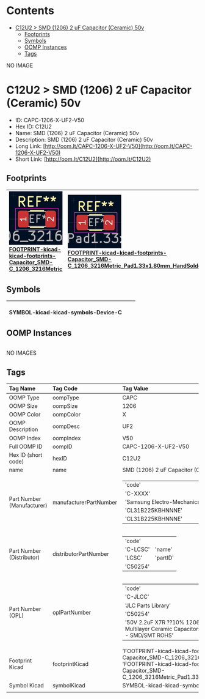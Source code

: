 



Contents
========

* [C12U2 > SMD (1206) 2 uF Capacitor (Ceramic) 50v](#c12u2--smd-1206-2-uf-capacitor-ceramic-50v)
	* [Footprints](#footprints)
	* [Symbols](#symbols)
	* [OOMP Instances](#oomp-instances)
	* [Tags](#tags)
  
NO IMAGE  
# C12U2 > SMD (1206) 2 uF Capacitor (Ceramic) 50v

- ID: CAPC-1206-X-UF2-V50
- Hex ID: C12U2
- Name: SMD (1206) 2 uF Capacitor (Ceramic) 50v
- Description: SMD (1206) 2 uF Capacitor (Ceramic) 50v
- Long Link: [http://oom.lt/CAPC-1206-X-UF2-V50](http://oom.lt/CAPC-1206-X-UF2-V50)
- Short Link: [http://oom.lt/C12U2](http://oom.lt/C12U2)

## Footprints
  

|[![](https://raw.githubusercontent.com/oomlout/oomlout_OOMP_eda_V2/main/FOOTPRINT/kicad/kicad-footprints/Capacitor_SMD/C_1206_3216Metric/image_140.png)<br>FOOTPRINT-kicad-kicad-footprints-Capacitor_SMD-C_1206_3216Metric](https://github.com/oomlout/oomlout_OOMP_eda_V2/tree/main/FOOTPRINT/kicad/kicad-footprints/Capacitor_SMD/C_1206_3216Metric/)|[![](https://raw.githubusercontent.com/oomlout/oomlout_OOMP_eda_V2/main/FOOTPRINT/kicad/kicad-footprints/Capacitor_SMD/C_1206_3216Metric_Pad1.33x1.80mm_HandSolder/image_140.png)<br>FOOTPRINT-kicad-kicad-footprints-Capacitor_SMD-C_1206_3216Metric_Pad1.33x1.80mm_HandSolder](https://github.com/oomlout/oomlout_OOMP_eda_V2/tree/main/FOOTPRINT/kicad/kicad-footprints/Capacitor_SMD/C_1206_3216Metric_Pad1.33x1.80mm_HandSolder/)||
| :--- | :--- | :--- |

## Symbols
  

|![]()<br>SYMBOL-kicad-kicad-symbols-Device-C|||
| :--- | :--- | :--- |

## OOMP Instances
  

||||
| :--- | :--- | :--- |
  
NO IMAGES  
## Tags
  

|Tag Name|Tag Code|Tag Value|
| :--- | :--- | :--- |
|OOMP Type|oompType|CAPC|
|OOMP Size|oompSize|1206|
|OOMP Color|oompColor|X|
|OOMP Description|oompDesc|UF2|
|OOMP Index|oompIndex|V50|
|Full OOMP ID|oompID|CAPC-1206-X-UF2-V50|
|Hex ID (short code)|hexID|C12U2|
|name|name|SMD (1206) 2 uF Capacitor (Ceramic) 50v|
|Part Number (Manufacturer)|manufacturerPartNumber|<table><tr><td>'code'</td></tr><tr><td> 'C-XXXX'</td><td> 'name'</td></tr><tr><td> 'Samsung Electro-Mechanics'</td><td> 'partID'</td></tr><tr><td> 'CL31B225KBHNNNE'</td><td> 'partName'</td></tr><tr><td> 'CL31B225KBHNNNE'</td></tr></table>|
|Part Number (Distributor)|distributorPartNumber|<table><tr><td>'code'</td></tr><tr><td> 'C-LCSC'</td><td> 'name'</td></tr><tr><td> 'LCSC'</td><td> 'partID'</td></tr><tr><td> 'C50254'</td></tr></table>|
|Part Number (OPL)|oplPartNumber|<table><tr><td>'code'</td></tr><tr><td> 'C-JLCC'</td><td> 'name'</td></tr><tr><td> 'JLC Parts Library'</td><td> 'partID'</td></tr><tr><td> 'C50254'</td><td> 'partName'</td></tr><tr><td> '50V 2.2uF X7R ??10% 1206  Multilayer Ceramic Capacitors MLCC - SMD/SMT ROHS'</td></tr></table>|
|Footprint Kicad|footprintKicad|'FOOTPRINT-kicad-kicad-footprints-Capacitor_SMD-C_1206_3216Metric', 'FOOTPRINT-kicad-kicad-footprints-Capacitor_SMD-C_1206_3216Metric_Pad1.33x1.80mm_HandSolder'|
|Symbol Kicad|symbolKicad|SYMBOL-kicad-kicad-symbols-Device-C|
||||
